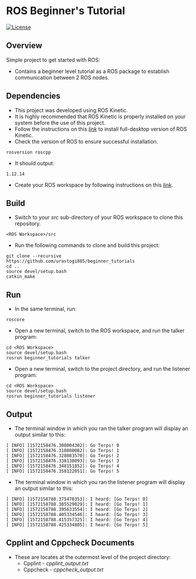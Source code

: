 # ROS Beginner's Tutorial
[![License](https://img.shields.io/badge/License-BSD%203--Clause-orange.svg)](https://opensource.org/licenses/BSD-3-Clause)

## Overview

Simple project to get started with ROS:
- Contains a beginner level tutorial as a ROS package to establish communication between 2 ROS nodes.

## Dependencies

- This project was developed using ROS Kinetic.
- It is highly recommended that ROS Kinetic is properly installed on your system before the use of this project.
- Follow the instructions on this [*link*](http://wiki.ros.org/kinetic/Installation/Ubuntu) to install full-desktop 
 version of ROS Kinetic.
- Check the version of ROS to ensure successful installation.
```shell script
rosversion roscpp
```
- It should output:
```shell script
1.12.14
```
- Create your ROS workspace by following instructions on this [*link*](http://wiki.ros.org/catkin/Tutorials/create_a_workspace).

## Build

- Switch to your *src* sub-directory of your ROS workspace to clone this repository.
```shell script
<ROS Workspace>/src
```
- Run the following commands to clone and build this project:
```shell script
git clone --recursive https://github.com/urastogi885/beginner_tutorials
cd ..
source devel/setup.bash
catkin_make
```

## Run

- In the same terminal, run:
```shell script
roscore
```
- Open a new terminal, switch to the ROS workspace, and run the talker program:
```shell script
cd <ROS Workspace>
source devel/setup.bash
rosrun beginner_tutorials talker
```
- Open a new terminal, switch to the project directory, and run the listener program:
```shell script
cd <ROS Workspace>
source devel/setup.bash
rosrun beginner_tutorials listener
```

## Output

- The terminal window in which you ran the talker program will display an output similar to this:
```
[ INFO] [1572158476.308004302]: Go Terps! 0
[ INFO] [1572158476.318080082]: Go Terps! 1
[ INFO] [1572158476.328083570]: Go Terps! 2
[ INFO] [1572158476.338138093]: Go Terps! 3
[ INFO] [1572158476.348151852]: Go Terps! 4
[ INFO] [1572158476.358122051]: Go Terps! 5
```
- The terminal window in which you ran the listener program will display an output similar to this:
```
[ INFO] [1572158788.375470353]: I heard: [Go Terps! 0]
[ INFO] [1572158788.385529029]: I heard: [Go Terps! 1]
[ INFO] [1572158788.395633554]: I heard: [Go Terps! 2]
[ INFO] [1572158788.405334546]: I heard: [Go Terps! 3]
[ INFO] [1572158788.415357325]: I heard: [Go Terps! 4]
[ INFO] [1572158788.425334805]: I heard: [Go Terps! 5]

```

## Cpplint and Cppcheck Documents

- These are locates at the outermost level of the project directory:
    - Cpplint - *cpplint_output.txt*
    - Cppcheck - *cppcheck_output.txt*